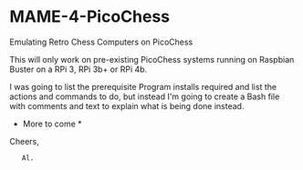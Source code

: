 # MAME-4-PicoChess
 
Emulating Retro Chess Computers on PicoChess
 
This will only work on pre-existing PicoChess systems running on Raspbian Buster on a RPi 3, RPi 3b+ or RPi 4b.
 
I was going to list the prerequisite Program installs required and list the actions and commands to do, but instead I'm going to create a Bash file with comments and text to explain what is being done instead.
 
 
* More to come *
 
 
Cheers,
 
       Al.
